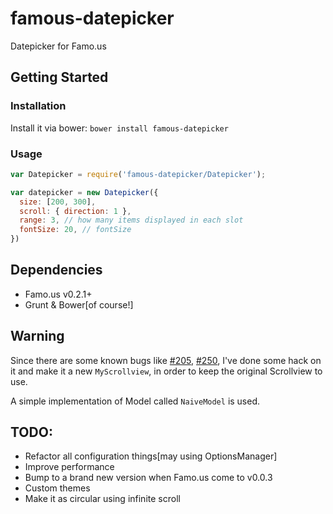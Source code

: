 famous-datepicker
=================

Datepicker for Famo.us

## Getting Started

### Installation

Install it via bower: `bower install famous-datepicker`

### Usage

```javascript
var Datepicker = require('famous-datepicker/Datepicker');

var datepicker = new Datepicker({
  size: [200, 300],
  scroll: { direction: 1 },
  range: 3, // how many items displayed in each slot
  fontSize: 20, // fontSize
}) 
```

## Dependencies

- Famo.us v0.2.1+
- Grunt & Bower[of course!]

## Warning

Since there are some known bugs like [#205](https://github.com/Famous/famous/issues/205), [#250](https://github.com/Famous/famous/issues/250),
I've done some hack on it and make it a new `MyScrollview`, in order to keep the original Scrollview to use.

A simple implementation of Model called `NaiveModel` is used.

## TODO:

- Refactor all configuration things[may using OptionsManager]
- Improve performance
- Bump to a brand new version when Famo.us come to v0.0.3
- Custom themes
- Make it as circular using infinite scroll
